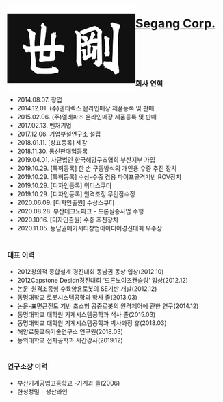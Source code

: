 [<img align="left" width="300" height="200" src="segang_logo.jpg">](index.md)

# [Segang Corp.](index.md)
<br><br><br><br>
### 회사 연혁

* 2014.08.07. 창업
* 2014.12.01. (주)엔티렉스 온라인매장 제품등록 및 판매
* 2015.02.06. (주)엘레파츠 온라인매장 제품등록 및 판매
* 2017.02.13. 벤처기업
* 2017.12.06. 기업부설연구소 설립
* 2018.01.11. [상표등록] 세강
* 2018.11.30. 통신판매업등록
* 2019.04.01. 사단법인 한국해양구조협회 부산지부 가입
* 2019.10.29. [특허등록] 한 손 구동방식의 개인용 수중 추진 장치
* 2019.10.29. [특허등록] 수상-수중 겸용 파이프골격기반 ROV장치
* 2019.10.29. [디자인등록] 워터스쿠터
* 2019.10.29. [디자인등록] 원격조정 무인잠수정
* 2020.06.09. [디자인출원] 수상스쿠터
* 2020.08.28. 부산테크노파크 - 드론실증사업 수행
* 2020.10.16. [디자인출원] 수중 추진장치
* 2020.11.05. 동남권메가시티창업아이디어경진대회 우수상
<br><br>
### 대표 이력

* 2012창의적 종합설계 경진대회 동남권 동상 입상(2012.10)
* 2012Capstone Desidn경진대회 ‘드론노이즈캔슬링’ 입상(2012.12)
* 논문-원격조종형 수륙양용로봇의 SE기반 개발(2012.12)
* 동명대학교 로봇시스템공학과 학사 졸(2013.03)
* 논문-표면근전도 기반 초소형 공중로봇의 원격제어에 관한 연구(2014.12)
* 동명대학교 대학원 기계시스템공학과 석사 졸(2015.03)
* 동명대학교 대학원 기계시스템공학과 박사과정 휴(2018.03)
* 해양로봇교육기술연구소 연구원(2018.03)
* 동의대학교 전자공학과 시간강사(2019.12)
<br><br>
### 연구소장 이력

* 부산기계공업고등학교 -기계과 졸(2006)
* 한성정밀 - 생산라인
